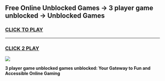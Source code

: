 
## Free Online Unblocked Games → 3 player game unblocked → Unblocked Games
<h3>
<a href="https://premium.freeplayer.one?title=3_player_game_unblocked&ref=21F">CLICK TO PLAY</a></h3>
<hr>

<h3>
<a href="https://premium.freeplayer.one?title=3_player_game_unblocked&ref=21F">CLICK 2 PLAY</a>
  
</h3>

<a href="https://premium.freeplayer.one?title=3_player_game_unblocked&ref=21F/"><img src="https://clearcache.store/games.png"></a>


**3 player game unblocked games unblocked: Your Gateway to Fun and Accessible Online Gaming**
